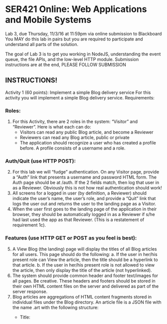 # SER421 Online: Web Applications and Mobile Systems

Lab 3, due Thursday, 11/3/16 at 11:59pm via online submission to Blackboard
You MAY do this lab in pairs but you are required to participate and understand all parts of the solution.

The goal of Lab 3 is to get you working in NodeJS, understanding the event queue, the file APIs, and the low-level HTTP module. Submission instructions are at the end, PLEASE FOLLOW SUBMISSION 
## INSTRUCTIONS!

Activity 1 (60 points): Implement a simple Blog delivery service
For this activity you will implement a simple Blog delivery service. Requirements:

### Roles:
1.	For this Activity, there are 2 roles in the system: “Visitor” and “Reviewer”. Here is what each can do:
    - Visitors can read any public Blog article, and become a Reviewer
    - Reviewers can read any Blog article, public or private
    - The application should recognize a user who has created a profile before. A profile consists of a username and a role. 

### Auth/Quit (use HTTP POST):
2.	For this lab we will “fudge” authentication. On any Visitor page, provide a “Auth” link that presents a username and password HTML form. The Auth page should be at /auth. If the 2 fields match, then log that user in as a Reviewer. Obviously this is not how real authentication should work!
3.	All screens for a logged in user (by definition, a Reviewer) should indicate the user’s name, the user’s role, and provide a “Quit” link that logs the user out and returns the user to the landing page as a Visitor.
4.	When the user first goes to the landing page of the application in their browser, they should be automatically logged in as a Reviewer if s/he had last used the app as that Reviewer. (This is a restatement of requirement 1c).

### Features (use HTTP GET or POST as you feel is best):
5.	A View Blog (the landing) page will display the titles of all Blog articles for all users. This page should do the following:
a.	If the user in her/his present role can View the article, then the title should be a hyperlink to that article.
b.	If the user in her/his present role is not allowed to view the article, then only display the title of the article (not hyperlinked).
6.	The system should provide common header and footer text/images for all pages. Be creative. These headers and footers should be stored in their own HTML content files on the server and delivered as part of the server response.
7.	Blog articles are aggregations of HTML content fragments stored in individual files under the Blog directory. An article file is a JSON file with the name <id>.art with the following structure:
    - Title: <title>
    - Author: <author>
    - Public: Yes/No
    - Fragments: [array of .html file references]

You may design your own identification scheme for the <id>s. Example .art files are provided on Blackboard. When the user accesses the .art file, then (if permitted by role), the application should display the aggregated content header, frag1, frag2, …, footer – you are basically concatenating the content of the files.

8.	The media, and Blog directories under your NodeJS server should all be accessible via a direct URL. However, URLs to /<id>.art must be parsed and handled by the server. And direct access to an article by an unauthorized user role must be handled with an appropriate error message returned (what would be appropriate? – think HTTP Primer module).

### Non-functional requirements:
9.	The HTML files stored on the server filesystem under a subdirectory named "blog" relative to the root of your application. If an HTML fragment refers to an image or other media those files should be in a subdirectory media.
10.	No Javascript in the browser whatsoever. CSS may only be used for embedded styling (no external links) and may not be used to satisfy any functional requirements (i.e. no "hiding" content via CSS to accomplish role differentiation).
11.	No 3rd party packages or libraries unless we have discussed them in class. If you have a question on it then ask before you just go use something! This means you must use the low-level HTTP module, not a module like Express or HapiJS or other!
12.	You may use synchronous file I/O APIs, and you will find they are much easier (even though we talked about how these are "bad" in the NodeJS asynchronous paradigm). See the Extra Credit section for extra points if you use asynchronous I/O. 
13.	URLs: the landing page should be at the root URL (/). You should run on port 3000. Again you should serve static files from direct URLs (like /blog/frag1.html or /media/redsox.jpg). 
14.	I expect basic good programming practices – comments, proper indenting, no global variables (unless required), etc. You have learned these things since your 100-level classes and I reserve the right to deduct points, at my discretion, for submissions of poorly constructed code unbefitting a senior-level class.

## Activity 2 (40 points): Provide an Author role
For this activity you will extend Activity 1 by creating an Author role. Authors Auth/Quit to the system in the same way as Reviewers, though now you will have to provide a new UI widget to indicate whether the user is an Author or a Reviewer. All other aspects of Activity 1 Feature set "Auth/Quit" above are naturally extended.

### Additional features for Authors:
1.	Authors should have a hyperlink in the page navigation to Create a new article. The link should take them to an Add article page, where the Author should be able to construct a .art file as described in Activity 1, Feature 7. However, the Author field of the .art file should automatically be filled in by the authenticated username.
2.	Authors should have a hyperlink on the landing page to create a new HTML article fragment in the /blog directory. The Author should be taken to a screen with a form that allows textarea entry of the HTML fragment and gives a name.
3.	The View Blog (landing) page should be modified to allow Authors to see a hyperlinked list of all Public Blog articles (just as the Visitor sees) plus the Private Blog articles s/he has authored (but not all of them like Reviewer).  
4.	Further, for the Private articles the Author has authored, there should a hyperlink to "delete" the article. If "delete" is chosen the user is asked to confirm (on a separate page) and if confirmed, deletes the article file.

### Non-functional requirements:
1.	The NFRs from Activity 1 still apply to this Activity.
2.	The construction of the article file must be done via a visual UI, not by providing a textarea and hand-entering the JSON (though you may want to start that way for testing purposes).


## EXTRA CREDIT 
#### (Note it is possible for an individual on the team to do the extra credit alone):
1.	(15 points) Activity 2 feature 2.b. provides a delete feature. However the delete does not cascade and remove HTML and media files that are no longer referenced by any article. Add the capability to detect if individual files may be safely deleted, and if so ask the user on a per file basis if s/he wants the file deleted.
2.	(35 points) I indicate in Activity 1 that you should use synchronous File I/O, even though asynchronous File I/O is the Node best practice for reasons we discuss in the videos. Convert ALL of your synchronous File I/O to Asynchronous I/O.


# SUBMISSION INSTRUCTIONS (READ CAREFULLY and ASK QUESTIONS!):
1.	Create a zipfile named <asurite1>_421Lab3.zip where <asurite> is your ASURITE id (use <asurite1>_<asurite2>_421Lab3.zip if in a pairing). If you partner, we only need one submission between the 2 students; the only exception is if you did the extra credit yourself. Please use the Readme.txt to indicate who is in the pairing is and if only one person did an extra credit part.
2.	The zipfile should have a root folder with the NodeJS code and article files, and subdirectories , media and blog. You may populate whatever test cases you like in these directories with your code, but also realize we will be copying in our own test data.
3.	In each folder you are welcome to include a file named README.txt with any information you want us to know. For example, if you only completed some of the parts of a multipart activity, you can indicate that and what is undone (we consider partial credit).
4.	I strongly suggest, especially on programming problems, that you get a stable solution to a Part, save it, and then move on. We grade in parts. You can also give us a partially done Part which we will evaluate for partial credit, but your README.txt has to tell us that! Finally, we allow as many submissions as you want to do, we only grade the last one!
5.	Remember, if you pair my expectation is that you are pair programming, not divide-and-conquer. If I find evidence to the contrary I reserve the right to give you half credit or an additional quiz or both!

# Hints and Guidance on Grading:
-	The grading criteria I employ awards points for the successful implementation of features (observable and testable functionality), and deduct points for violation of non-functional requirements. Further, if you violate a NFR to implement a testable feature, then I will not award credit for that feature and deduct (typically 10 points) for violation of the NFR. So for example, if you implement authentication (1.2) by using Javascript in the browser, you will not only not earn the points for that feature but you will lose at least 10 points for violating the NFR! So when I say no Javascript in the browser and only use low-level HTTP, I really mean it!
-	I strongly advise starting this program by writing a command-line version using console.log to do the file concatenation part first, and work yor way back to .art files and so forth. Thinking of "web as adapter" as discussed in the videos, and foreshadowing proper separation of concerns, I really suggest starting this way. Helps with testing too! 
-	Functional programming lends itself very very well to "test a little, code a little"!
-	I am serious about not giving me poorly constructed code. You are at a level of training and maturity where handing something in hacked at 11:58pm is a poor process. Start early, finish early, and allocate time to refactor and clean. Be proud of the code you submit!
-	I hope you have watched the video on course policies regarding academic integrity, ethics (working in pairs), and late policies. I believe I was very clear in this material – written and video. If you haven't yet, no time like the present!
